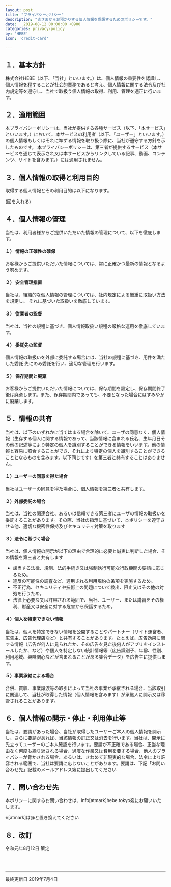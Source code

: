 ```yaml
---
layout: post
title: "プライバシーポリシー"
description: "皆さまからお預かりする個人情報を保護するためのポリシーです。"
date:   2019-08-12 00:00:00 +0900
categories: privacy-policy
by: 'HEBE'
icon: 'credit-card'
    
---
```


## １．基本方針
株式会社HEBE（以下、「当社」といいます。）は、個人情報の重要性を認識し、個人情報を程することが社会的責務であると考え、個人情報に関する法令及び社内規定等を遵守し、当社で取扱う個人情報の取得、利用、管理を適正に行います。

## ２．適用範囲
本プライバシーポリシーは、当社が提供する各種サービス（以下、「本サービス」といいます。）において、本サービスの利用者（以下、「ユーザー」といいます。）の個人情報もしくはそれに準ずる情報を取り扱う際に、当社が遵守する方針を示したものです。
本プライバシーポリシーは、第三者が提供するサービス（本サービスを通じて表示され又は本サービスからリンクしている記事、動画、コンテンツ、サイトを含みます。）には適用されません。

## ３．個人情報の取得と利用目的

取得する個人情報とその利用目的は以下になります。

(図を入れる)

## ４．個人情報の管理
当社は、利用者様からご提供いただいた情報の管理について、以下を徹底します。

#### １） 情報の正確性の確保 
お客様からご提供いただいた情報については、常に正確かつ最新の情報となるよう努めます。 

#### ２） 安全管理措置 
当社は、組織的な個人情報の管理については、社内規定による厳重に取扱い方法を規定し、 それに基づいた取扱いを徹底しています。 

#### ３） 従業者の監督 
当社は、当社の規程に基づき、個人情報取扱い規程の厳格な運用を徹底しています。 

#### ４） 委託先の監督 
個人情報の取扱いを外部に委託する場合には、当社の規程に基づき、用件を満たした委託 先にのみ委託を行い、適切な管理を行います。 
#### ５） 保存期間と廃棄 
お客様からご提供いただいた情報については、保存期間を設定し、保存期間終了後は廃棄します。また、保存期間内であっても、不要となった場合にはすみやかに廃棄します。

## ５．情報の共有
当社は、以下のいずれかに当てはまる場合を除いて、ユーザの同意なく、個人情報（生存する個人に関する情報であって、当該情報に含まれる氏名、生年月日その他の記述等により特定の個人を識別することができる情報をいいます。他の情報と容易に照合することができ、それにより特定の個人を識別することができることとなるものを含みます。以下同じです）を第三者と共有することはありません。

#### １）ユーザーの同意を得た場合
当社はユーザーの同意を得た場合に、個人情報を第三者と共有します。

#### ２）外部委託の場合
当社は、当社の関連会社、あるいは信頼できる第三者にユーザの情報の取扱いを委託することがあります。その際、当社の指示に基づいて、本ポリシーを遵守させる他、適切な機密性保持及びセキュリティ対策を取ります

#### ３）法令に基づく場合
当社は、個人情報の開示が以下の理由で合理的に必要と誠実に判断した場合、その情報を第三者と共有します
- 該当する法律、規制、法的手続き又は強制執行可能な行政機関の要請に応じるため。
- 違反の可能性の調査など、適用される利用規約の条項を実施するため。
- 不正行為、セキュリティや技術上の問題について検出、阻止又はその他の対処を行うため。
- 法律上必要な又は許容される範囲で、当社、ユーザー、または講習をその権利、財産又は安全に対する危害から保護するため。

#### ４）個人を特定できない情報
当社は、個人を特定できない情報を公開することやパートナー（サイト運営者、広告主、広告代理店など）と共有することがあります。たとえば、広告効果に関する情報（広告が何人に見られたか、その広告を見た後何人がアプリをインストールしたか、など）や個人を特定しない統計情報等（広告識別子、年齢、性別、利用地域、興味関心などが含まれることがある集合データ）を広告主に提供します。

#### ５）事業承継による場合
合併、買収、事業譲渡等の取引によって当社の事業が承継される場合、当該取引に関連して、当社が取得した情報（個人情報を含みます）が承継人に開示又は移管されることがあります。

## ６．個人情報の開示・停止・利用停止等
当社は、要請があった場合、当社が取得したユーザーご本人の個人情報を開示し、さらに要請があれば、当該情報の訂正又は消去を行います。当社は、開示に先立ってユーザーのご本人確認を行います。要請が不正確である場合、正当な理由なく何度も繰り返される場合、過度な作業又は費用を要する場合、他人のプライバシーが脅かされる場合、あるいは、きわめて非現実的な場合、法令により許容される範囲で、当社は要請に応じないことがあります。要請は、下記「お問い合わせ先」記載のメールアドレス宛に提出してください


## ７．問い合わせ先
本ポリシーに関するお問い合わせは、info[atmark]hebe.tokyo宛にお願いいたします。

※[atmark]は@と置き換えてください

## ８．改訂
令和元年8月12日 策定

<br><br>

---

最終更新日 2019年7月4日
<br><br>
